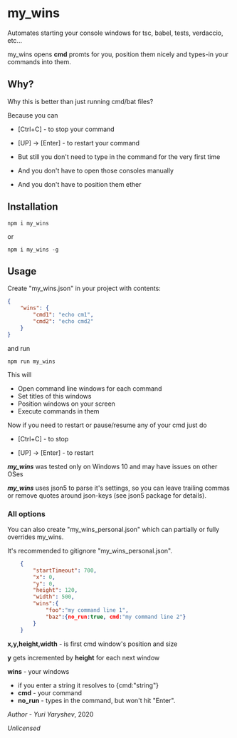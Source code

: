 # my_wins

Automates starting your console windows for tsc, babel, tests, verdaccio, etc...

my_wins opens **cmd** promts for you, position them nicely and types-in your commands into them.

## Why?

Why this is better than just running cmd/bat files?

Because you can

- [Ctrl+C] - to stop your command

- [UP] -> [Enter] - to restart your command
- But still you don't need to type in the command for the very first time
- And you don't have to open those consoles manually
- And you don't have to position them ether

## Installation

```shell
npm i my_wins
```

or

```shell
npm i my_wins -g
```

## Usage

Create "my_wins.json" in your project with contents:

```json
{
	"wins": {
		"cmd1": "echo cm1",
		"cmd2": "echo cmd2"
	}
}
```

and run

```shell
npm run my_wins
```

This will

* Open command line windows for each command
* Set titles of this windows
* Position windows on your screen
* Execute commands in them

Now if you need to restart or pause/resume any of your cmd just do

* [Ctrl+C] - to stop

* [UP] -> [Enter] - to restart

***my_wins*** was tested only on Windows 10 and may have issues on other OSes

***my_wins*** uses json5 to parse it's settings, so you can leave trailing commas or remove quotes around json-keys (see json5 package for details).

### All options

You can also create "my_wins_personal.json" which can partially or fully overrides my_wins.

It's recommended to gitignore "my_wins_personal.json".

```json
    {
        "startTimeout": 700,
        "x": 0,           
        "y": 0,         
        "height": 120,    
        "width": 500,     
        "wins":{          
            "foo":"my command line 1",
            "baz":{no_run:true, cmd:"my command line 2"}
        }
    }
```
**x,y,height,width** - is first cmd window's position and size

**y** gets incremented by **height** for each next window

**wins** - your windows

- if you enter a string it resolves to {cmd:"string"}
- **cmd** - your command
- **no_run** - types in the command, but won't hit "Enter".

*Author - Yuri Yaryshev*, 2020

*Unlicensed*

